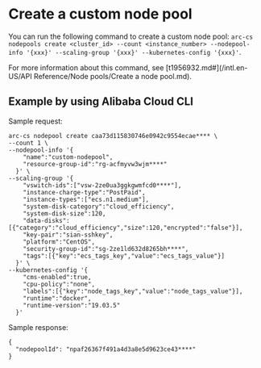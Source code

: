 # Create a custom node pool

You can run the following command to create a custom node pool: `arc-cs nodepools create <cluster_id> --count <instance_number> --nodepool-info '{xxx}' --scaling-group '{xxx}' --kubernetes-config '{xxx}'`.

For more information about this command, see [t1956932.md\#](/intl.en-US/API Reference/Node pools/Create a node pool.md).

## Example by using Alibaba Cloud CLI

Sample request:

```
arc-cs nodepool create caa73d115830746e0942c9554ecae**** \
--count 1 \
--nodepool-info '{
    "name":"custom-nodepool",
    "resource-group-id":"rg-acfmyvw3wjm****"
  }' \
--scaling-group '{
    "vswitch-ids":["vsw-2ze0ua3ggkgwmfcd0****"],
    "instance-charge-type":"PostPaid",
    "instance-types":["ecs.n1.medium"],
    "system-disk-category":"cloud_efficiency",
    "system-disk-size":120,
    "data-disks":[{"category":"cloud_efficiency","size":120,"encrypted":"false"}],
    "key-pair":"sian-sshkey",
    "platform":"CentOS",
    "security-group-id":"sg-2ze1ld632d8265bh****",
    "tags":[{"key":"ecs_tags_key","value":"ecs_tags_value"}]
  }' \
--kubernetes-config '{
    "cms-enabled":true,
    "cpu-policy":"none",
    "labels":[{"key":"node_tags_key","value":"node_tags_value"}],
    "runtime":"docker",
    "runtime-version":"19.03.5"
  }'
```

Sample response:

```
{
  "nodepoolId": "npaf26367f491a4d3a8e5d9623ce43****"
}
```

